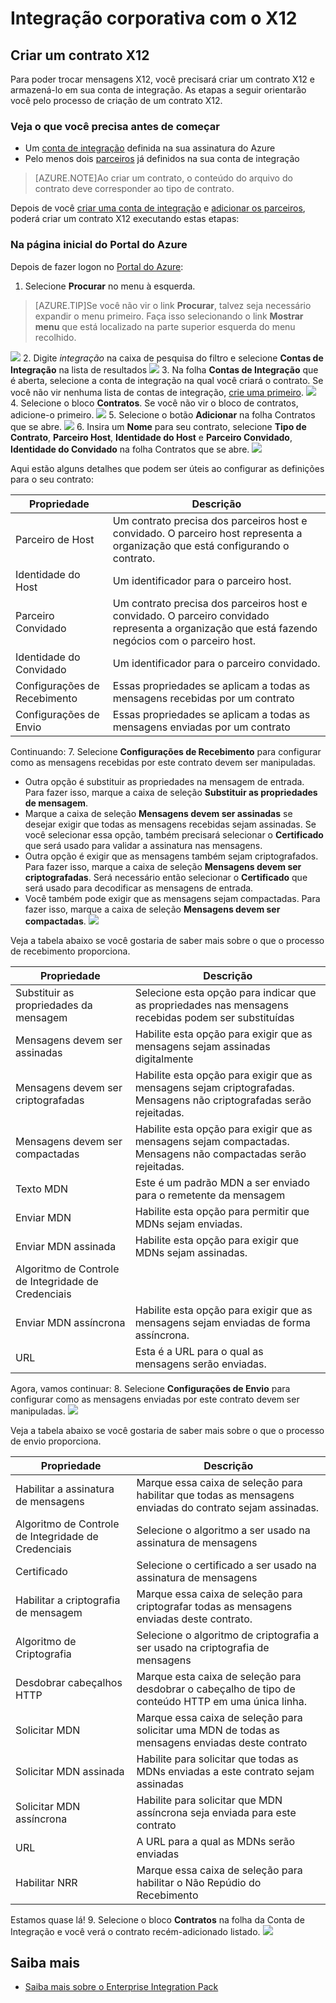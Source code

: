<properties 
	pageTitle="Visão geral de X12 e do Enterprise Integration Pack | Serviço de Aplicativo do Microsoft Azure" 
	description="Saiba como usar contratos X12 para criar aplicativos lógicos" 
	services="app-service\logic" 
	documentationCenter=".net,nodejs,java"
	authors="msftman" 
	manager="erikre" 
	editor="cgronlun"/>

<tags 
	ms.service="app-service-logic" 
	ms.workload="integration" 
	ms.tgt_pltfrm="na" 
	ms.devlang="na" 
	ms.topic="article" 
	ms.date="06/29/2016" 
	ms.author="deonhe"/>

# Integração corporativa com o X12 

## Criar um contrato X12 
Para poder trocar mensagens X12, você precisará criar um contrato X12 e armazená-lo em sua conta de integração. As etapas a seguir orientarão você pelo processo de criação de um contrato X12.

### Veja o que você precisa antes de começar
- Um [conta de integração](./app-service-logic-enterprise-integration-accounts.md) definida na sua assinatura do Azure
- Pelo menos dois [parceiros](./app-service-logic-enterprise-integration-partners.md) já definidos na sua conta de integração

>[AZURE.NOTE]Ao criar um contrato, o conteúdo do arquivo do contrato deve corresponder ao tipo de contrato.


Depois de você [criar uma conta de integração](./app-service-logic-enterprise-integration-accounts.md) e [adicionar os parceiros](./app-service-logic-enterprise-integration-partners.md), poderá criar um contrato X12 executando estas etapas:

### Na página inicial do Portal do Azure

Depois de fazer logon no [Portal do Azure](http://portal.azure.com "Portal do Azure"):
1. Selecione **Procurar** no menu à esquerda.

>[AZURE.TIP]Se você não vir o link **Procurar**, talvez seja necessário expandir o menu primeiro. Faça isso selecionando o link **Mostrar menu** que está localizado na parte superior esquerda do menu recolhido.

![](./media/app-service-logic-enterprise-integration-overview/overview-1.png)
2. Digite *integração* na caixa de pesquisa do filtro e selecione **Contas de Integração** na lista de resultados ![](./media/app-service-logic-enterprise-integration-overview/overview-2.png)
3. Na folha **Contas de Integração** que é aberta, selecione a conta de integração na qual você criará o contrato. Se você não vir nenhuma lista de contas de integração, [crie uma primeiro](./app-service-logic-enterprise-integration-accounts.md "Tudo sobre contas de integração"). ![](./media/app-service-logic-enterprise-integration-overview/overview-3.png)
4.  Selecione o bloco **Contratos**. Se você não vir o bloco de contratos, adicione-o primeiro. ![](./media/app-service-logic-enterprise-integration-agreements/agreement-1.png)
5. Selecione o botão **Adicionar** na folha Contratos que se abre. ![](./media/app-service-logic-enterprise-integration-agreements/agreement-2.png)
6. Insira um **Nome** para seu contrato, selecione **Tipo de Contrato**, **Parceiro Host**, **Identidade do Host** e **Parceiro Convidado**, **Identidade do Convidado** na folha Contratos que se abre. ![](./media/app-service-logic-enterprise-integration-x12/x12-1.png)

Aqui estão alguns detalhes que podem ser úteis ao configurar as definições para o seu contrato:
  
|Propriedade|Descrição|
|----|----|
|Parceiro de Host|Um contrato precisa dos parceiros host e convidado. O parceiro host representa a organização que está configurando o contrato.|
|Identidade do Host|Um identificador para o parceiro host. |
|Parceiro Convidado|Um contrato precisa dos parceiros host e convidado. O parceiro convidado representa a organização que está fazendo negócios com o parceiro host.|
|Identidade do Convidado|Um identificador para o parceiro convidado.|
|Configurações de Recebimento|Essas propriedades se aplicam a todas as mensagens recebidas por um contrato|
|Configurações de Envio|Essas propriedades se aplicam a todas as mensagens enviadas por um contrato|  
Continuando:
7. Selecione **Configurações de Recebimento** para configurar como as mensagens recebidas por este contrato devem ser manipuladas.
 
 - Outra opção é substituir as propriedades na mensagem de entrada. Para fazer isso, marque a caixa de seleção **Substituir as propriedades de mensagem**.
  - Marque a caixa de seleção **Mensagens devem ser assinadas** se desejar exigir que todas as mensagens recebidas sejam assinadas. Se você selecionar essa opção, também precisará selecionar o **Certificado** que será usado para validar a assinatura nas mensagens.
  - Outra opção é exigir que as mensagens também sejam criptografados. Para fazer isso, marque a caixa de seleção **Mensagens devem ser criptografadas**. Será necessário então selecionar o **Certificado** que será usado para decodificar as mensagens de entrada.
  - Você também pode exigir que as mensagens sejam compactadas. Para fazer isso, marque a caixa de seleção **Mensagens devem ser compactadas**. ![](./media/app-service-logic-enterprise-integration-agreements/agreement-4.png)

Veja a tabela abaixo se você gostaria de saber mais sobre o que o processo de recebimento proporciona.

|Propriedade|Descrição|
|----|----|
|Substituir as propriedades da mensagem|Selecione esta opção para indicar que as propriedades nas mensagens recebidas podem ser substituídas |
|Mensagens devem ser assinadas|Habilite esta opção para exigir que as mensagens sejam assinadas digitalmente|
|Mensagens devem ser criptografadas|Habilite esta opção para exigir que as mensagens sejam criptografadas. Mensagens não criptografadas serão rejeitadas.|
|Mensagens devem ser compactadas|Habilite esta opção para exigir que as mensagens sejam compactadas. Mensagens não compactadas serão rejeitadas.|
|Texto MDN|Este é um padrão MDN a ser enviado para o remetente da mensagem|
|Enviar MDN|Habilite esta opção para permitir que MDNs sejam enviadas.|
|Enviar MDN assinada|Habilite esta opção para exigir que MDNs sejam assinadas.|
|Algoritmo de Controle de Integridade de Credenciais||
|Enviar MDN assíncrona|Habilite esta opção para exigir que as mensagens sejam enviadas de forma assíncrona.|
|URL|Esta é a URL para o qual as mensagens serão enviadas.|
Agora, vamos continuar:
8. Selecione **Configurações de Envio** para configurar como as mensagens enviadas por este contrato devem ser manipuladas. ![](./media/app-service-logic-enterprise-integration-agreements/agreement-5.png)

Veja a tabela abaixo se você gostaria de saber mais sobre o que o processo de envio proporciona.

|Propriedade|Descrição|
|----|----|
|Habilitar a assinatura de mensagens|Marque essa caixa de seleção para habilitar que todas as mensagens enviadas do contrato sejam assinadas.|
|Algoritmo de Controle de Integridade de Credenciais|Selecione o algoritmo a ser usado na assinatura de mensagens|
|Certificado|Selecione o certificado a ser usado na assinatura de mensagens|
|Habilitar a criptografia de mensagem|Marque essa caixa de seleção para criptografar todas as mensagens enviadas deste contrato.|
|Algoritmo de Criptografia|Selecione o algoritmo de criptografia a ser usado na criptografia de mensagens|
|Desdobrar cabeçalhos HTTP|Marque esta caixa de seleção para desdobrar o cabeçalho de tipo de conteúdo HTTP em uma única linha.|
|Solicitar MDN|Marque essa caixa de seleção para solicitar uma MDN de todas as mensagens enviadas deste contrato|
|Solicitar MDN assinada|Habilite para solicitar que todas as MDNs enviadas a este contrato sejam assinadas|
|Solicitar MDN assíncrona|Habilite para solicitar que MDN assíncrona seja enviada para este contrato|
|URL|A URL para a qual as MDNs serão enviadas|
|Habilitar NRR|Marque essa caixa de seleção para habilitar o Não Repúdio do Recebimento|
Estamos quase lá!
9. Selecione o bloco **Contratos** na folha da Conta de Integração e você verá o contrato recém-adicionado listado. ![](./media/app-service-logic-enterprise-integration-agreements/agreement-6.png)



## Saiba mais
- [Saiba mais sobre o Enterprise Integration Pack](./app-service-logic-enterprise-integration-overview.md "Saiba mais sobre o Enterprise Integration Pack")

<!---HONumber=AcomDC_0706_2016-->